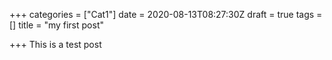 +++
categories = ["Cat1"]
date = 2020-08-13T08:27:30Z
draft = true
tags = []
title = "my first post"

+++
This is a test post 